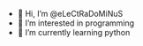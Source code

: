 - 👋 Hi, I’m @eLeCtRaDoMiNuS
- 👀 I’m interested in programming
- 🌱 I’m currently learning python


<!---
eLeCtRaDoMiNuS/eLeCtRaDoMiNuS is a ✨ special ✨ repository because its `README.md` (this file) appears on your GitHub profile.
You can click the Preview link to take a look at your changes.
--->
